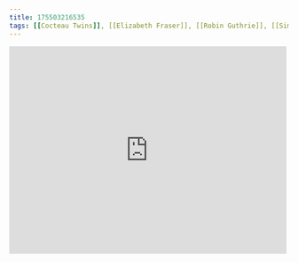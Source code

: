 ```yaml
---
title: 175503216535
tags: [[Cocteau Twins]], [[Elizabeth Fraser]], [[Robin Guthrie]], [[Simon Raymonde]], [[dream pop]], [[ethereal wave]]
---
```

<iframe allow="accelerometer; autoplay; clipboard-write; encrypted-media; gyroscope; picture-in-picture" allowfullscreen="" frameborder="0" height="375" id="youtube_iframe" src="https://www.youtube.com/embed/DOmsJX1CxpY?feature=oembed&amp;enablejsapi=1&amp;origin=https://safe.txmblr.com&amp;wmode=opaque" width="500"></iframe>